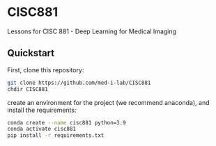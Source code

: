 # CISC881
Lessons for CISC 881 - Deep Learning for Medical Imaging

## Quickstart
First, clone this repository: 
```bash 
git clone https://github.com/med-i-lab/CISC881
chdir CISC881
```
create an environment for the project (we recommend anaconda), and install the requirements: 
```bash
conda create --name cisc881 python=3.9
conda activate cisc881
pip install -r requirements.txt
```
